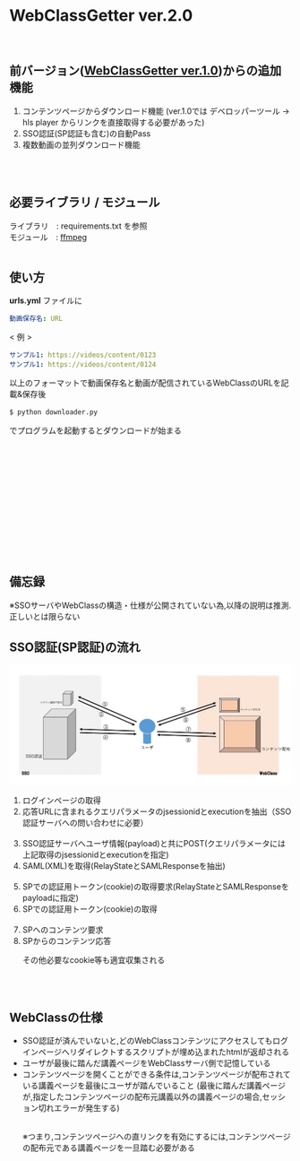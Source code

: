 <h1>WebClassGetter ver.2.0</h1>

<br>

<h2>前バージョン(<a href="https://github.com/y6-maenaka/WebClassGetter">WebClassGetter ver.1.0</a>)からの追加機能</h2>
  <ol>
  <li>コンテンツページからダウンロード機能 (ver.1.0では デベロッパーツール → hls player からリンクを直接取得する必要があった)</li>
  <li>SSO認証(SP認証も含む)の自動Pass</li>
  <li>複数動画の並列ダウンロード機能</li>
  </ol>
<br/><br/>

## 必要ライブラリ / モジュール
  ライブラリ　: requirements.txt を参照<br>
  モジュール　: <a href="https://phoenixnap.com/kb/ffmpeg-mac">ffmpeg</a>
<br><br>

## 使い方
  **urls.yml** ファイルに 
  ```yaml
  動画保存名: URL
  ```
   < 例 >
  ```yaml
  サンプル1: https://videos/content/0123
  サンプル1: https://videos/content/0124
  ```

  以上のフォーマットで動画保存名と動画が配信されているWebClassのURLを記載&保存後
  ```bash
  $ python downloader.py
  ```
  でプログラムを起動するとダウンロードが始まる



<br/><br/><br/><br/>
-------
<br/><br/><br/><br/>





## 備忘録
※SSOサーバやWebClassの構造・仕様が公開されていない為,以降の説明は推測. 正しいとは限らない</p>

## SSO認証(SP認証)の流れ
![image_sso_structure](https://github.com/y6-maenaka/WebClassGetter-mk2/blob/main/sso_structure.jpeg)
<ol>
<li>ログインページの取得</li>
<li>応答URLに含まれるクエリパラメータのjsessionidとexecutionを抽出（SSO認証サーバへの問い合わせに必要）</li><br>

<li>SSO認証サーバへユーザ情報(payload)と共にPOST(クエリパラメータには上記取得のjsessionidとexecutionを指定)</li>
<li>SAML(XML)を取得(RelayStateとSAMLResponseを抽出)</li><br>

<li>SPでの認証用トークン(cookie)の取得要求(RelayStateとSAMLResponseをpayloadに指定)</li>
<li>SPでの認証用トークン(cookie)の取得</li><br>

<li>SPへのコンテンツ要求</li>
<li>SPからのコンテンツ応答</li>
<p>その他必要なcookie等も適宜収集される</p>
</ol>
<br/><br/>

## WebClassの仕様
<ul>
<li>SSO認証が済んでいないと,どのWebClassコンテンツにアクセスしてもログインページへリダイレクトするスクリプトが埋め込まれたhtmlが返却される</li>
<li>ユーザが最後に踏んだ講義ページをWebClassサーバ側で記憶している</li>
<li>コンテンツページを開くことができる条件は,コンテンツページが配布されている講義ページを最後にユーザが踏んでいること
(最後に踏んだ講義ページが,指定したコンテンツページの配布元講義以外の講義ページの場合,セッション切れエラーが発生する)</li><br>
<p>※つまり,コンテンツページへの直リンクを有効にするには,コンテンツページの配布元である講義ページを一旦踏む必要がある</p>
</ul>
